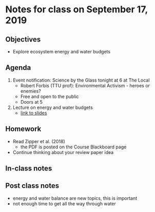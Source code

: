 # Notes for class on September 17, 2019

## Objectives
* Explore ecosystem energy and water budgets

## Agenda
1. Event notification: Science by the Glass tonight at 6 at The Local
	- Robert Forbis (TTU prof): Environmental Activism - heroes or enemies?
	- Free and open to the public
	- Doors at 5
2. Lecture on energy and water budgets
	- [link to slides](../Lecture_Slides/5_energy_water.pdf)

## Homework
* Read Zipper et al. (2018)
	- the PDF is posted on the Course Blackboard page
* Continue thinking about your review paper idea

## In-class notes

## Post class notes
- energy and water balance are new topics, this is important
- not enough time to get all the way through water